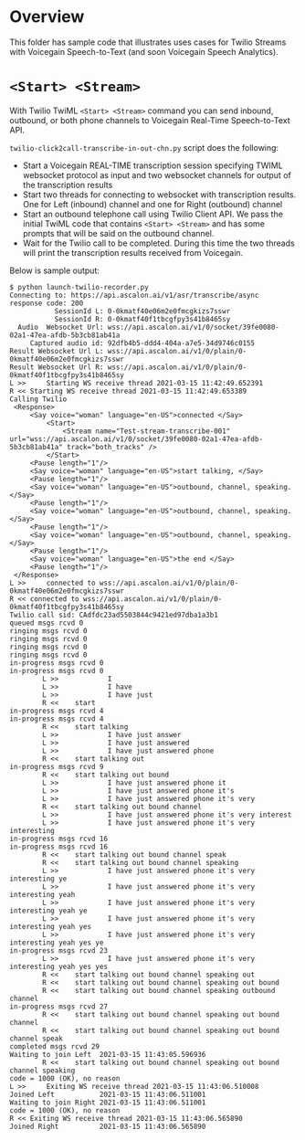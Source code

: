 # Overview

This folder has sample code that illustrates uses cases for Twilio Streams with Voicegain Speech-to-Text (and soon Voicegain Speech Analytics). 

# `<Start> <Stream>`

With Twilio TwiML `<Start> <Stream>` command you can send inbound, outbound, or both phone channels to Voicegain Real-Time Speech-to-Text API.

`twilio-click2call-transcribe-in-out-chn.py` script does the following:
* Start a Voicegain REAL-TIME transcription session specifying TWIML websocket protocol as input and two websocket channels for output of the transcription results
* Start two threads for connecting to websocket with transcription results. One for Left (inbound) channel and one for Right (outbound) channel
* Start an outbound telephone call using Twilio Client API. We pass the initial TwiML code that contains `<Start> <Stream>` and has some prompts that will be said on the outbound channel.
* Wait for the Twilio call to be completed. During this time the two threads will print the transcription results received from Voicegain.

Below is sample output:
```
$ python launch-twilio-recorder.py
Connecting to: https://api.ascalon.ai/v1/asr/transcribe/async
response code: 200
           SessionId L: 0-0kmatf40e06m2e0fmcgkizs7sswr
           SessionId R: 0-0kmatf40f1tbcgfpy3s41b8465sy
  Audio  Websocket Url: wss://api.ascalon.ai/v1/0/socket/39fe0080-02a1-47ea-afdb-5b3cb81ab41a
     Captured audio id: 92dfb4b5-ddd4-404a-a7e5-34d9746c0155
Result Websocket Url L: wss://api.ascalon.ai/v1/0/plain/0-0kmatf40e06m2e0fmcgkizs7sswr
Result Websocket Url R: wss://api.ascalon.ai/v1/0/plain/0-0kmatf40f1tbcgfpy3s41b8465sy
L >>     Starting WS receive thread 2021-03-15 11:42:49.652391
R << Starting WS receive thread 2021-03-15 11:42:49.653389
Calling Twilio
 <Response>
     <Say voice="woman" language="en-US">connected </Say>
         <Start>
             <Stream name="Test-stream-transcribe-001" url="wss://api.ascalon.ai/v1/0/socket/39fe0080-02a1-47ea-afdb-5b3cb81ab41a" track="both_tracks" />
         </Start>
     <Pause length="1"/>
     <Say voice="woman" language="en-US">start talking, </Say>
     <Pause length="1"/>
     <Say voice="woman" language="en-US">outbound, channel, speaking.</Say>
     <Pause length="1"/>
     <Say voice="woman" language="en-US">outbound, channel, speaking.</Say>
     <Pause length="1"/>
     <Say voice="woman" language="en-US">outbound, channel, speaking.</Say>
     <Pause length="1"/>
     <Say voice="woman" language="en-US">the end </Say>
     <Pause length="1"/>
 </Response>
L >>     connected to wss://api.ascalon.ai/v1/0/plain/0-0kmatf40e06m2e0fmcgkizs7sswr
R << connected to wss://api.ascalon.ai/v1/0/plain/0-0kmatf40f1tbcgfpy3s41b8465sy
Twilio call sid: CAdfdc23ad5503844c9421ed97dba1a3b1
queued msgs rcvd 0
ringing msgs rcvd 0
ringing msgs rcvd 0
ringing msgs rcvd 0
ringing msgs rcvd 0
in-progress msgs rcvd 0
in-progress msgs rcvd 0
        L >>            I
        L >>            I have
        L >>            I have just
        R <<    start
in-progress msgs rcvd 4
in-progress msgs rcvd 4
        R <<    start talking
        L >>            I have just answer
        L >>            I have just answered
        L >>            I have just answered phone
        R <<    start talking out
in-progress msgs rcvd 9
        R <<    start talking out bound
        L >>            I have just answered phone it
        L >>            I have just answered phone it's
        L >>            I have just answered phone it's very
        R <<    start talking out bound channel
        L >>            I have just answered phone it's very interest
        L >>            I have just answered phone it's very interesting
in-progress msgs rcvd 16
in-progress msgs rcvd 16
        R <<    start talking out bound channel speak
        R <<    start talking out bound channel speaking
        L >>            I have just answered phone it's very interesting ye
        L >>            I have just answered phone it's very interesting yeah
        L >>            I have just answered phone it's very interesting yeah ye
        L >>            I have just answered phone it's very interesting yeah yes
        L >>            I have just answered phone it's very interesting yeah yes ye
in-progress msgs rcvd 23
        L >>            I have just answered phone it's very interesting yeah yes yes
        R <<    start talking out bound channel speaking out
        R <<    start talking out bound channel speaking out bound
        R <<    start talking out bound channel speaking outbound channel
in-progress msgs rcvd 27
        R <<    start talking out bound channel speaking out bound channel
        R <<    start talking out bound channel speaking out bound channel speak
completed msgs rcvd 29
Waiting to join Left  2021-03-15 11:43:05.596936
        R <<    start talking out bound channel speaking out bound channel speaking
code = 1000 (OK), no reason
L >>     Exiting WS receive thread 2021-03-15 11:43:06.510008
Joined Left           2021-03-15 11:43:06.511001
Waiting to join Right 2021-03-15 11:43:06.511001
code = 1000 (OK), no reason
R << Exiting WS receive thread 2021-03-15 11:43:06.565890
Joined Right          2021-03-15 11:43:06.565890
```


